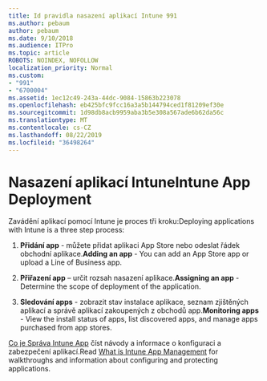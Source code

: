 ```yaml
---
title: Id pravidla nasazení aplikací Intune 991
ms.author: pebaum
author: pebaum
ms.date: 9/10/2018
ms.audience: ITPro
ms.topic: article
ROBOTS: NOINDEX, NOFOLLOW
localization_priority: Normal
ms.custom:
- "991"
- "6700004"
ms.assetid: 1ec12c49-243a-44dc-9084-15863b223078
ms.openlocfilehash: eb425bfc9fcc16a3a5b144794ced1f81209ef30e
ms.sourcegitcommit: 1d98db8acb9959aba3b5e308a567ade6b62da56c
ms.translationtype: MT
ms.contentlocale: cs-CZ
ms.lasthandoff: 08/22/2019
ms.locfileid: "36498264"
---
```

# <a name="intune-app-deployment"></a><span data-ttu-id="50c0a-102">Nasazení aplikací Intune</span><span class="sxs-lookup"><span data-stu-id="50c0a-102">Intune App Deployment</span></span>

<span data-ttu-id="50c0a-103">Zavádění aplikací pomocí Intune je proces tři kroku:</span><span class="sxs-lookup"><span data-stu-id="50c0a-103">Deploying applications with Intune is a three step process:</span></span>
  
1. <span data-ttu-id="50c0a-104">**Přidání app** - můžete přidat aplikaci App Store nebo odeslat řádek obchodní aplikace.</span><span class="sxs-lookup"><span data-stu-id="50c0a-104">**Adding an app** - You can add an App Store app or upload a Line of Business app.</span></span>

2. <span data-ttu-id="50c0a-105">**Přiřazení app** – určit rozsah nasazení aplikace.</span><span class="sxs-lookup"><span data-stu-id="50c0a-105">**Assigning an app** - Determine the scope of deployment of the application.</span></span>

3. <span data-ttu-id="50c0a-106">**Sledování apps** - zobrazit stav instalace aplikace, seznam zjištěných aplikací a správě aplikací zakoupených z obchodů app.</span><span class="sxs-lookup"><span data-stu-id="50c0a-106">**Monitoring apps** - View the install status of apps, list discovered apps, and manage apps purchased from app stores.</span></span>

<span data-ttu-id="50c0a-107">[Co je Správa Intune App](https://docs.microsoft.com/intune/app-management) číst návody a informace o konfiguraci a zabezpečení aplikací.</span><span class="sxs-lookup"><span data-stu-id="50c0a-107">Read [What is Intune App Management](https://docs.microsoft.com/intune/app-management) for walkthroughs and information about configuring and protecting applications.</span></span>
  